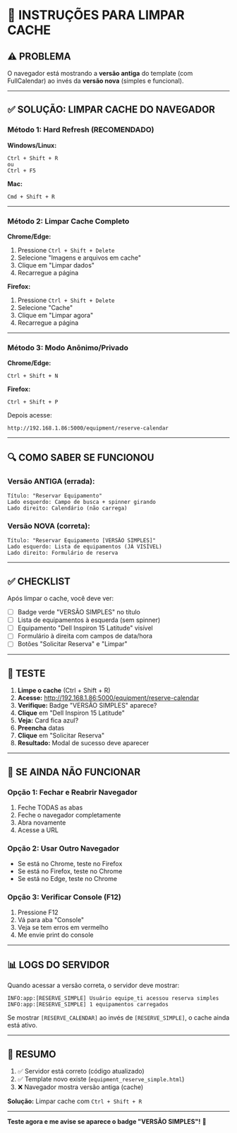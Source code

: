 # 🔄 INSTRUÇÕES PARA LIMPAR CACHE

## ⚠️ PROBLEMA

O navegador está mostrando a **versão antiga** do template (com FullCalendar) ao invés da **versão nova** (simples e funcional).

---

## ✅ SOLUÇÃO: LIMPAR CACHE DO NAVEGADOR

### **Método 1: Hard Refresh (RECOMENDADO)**

**Windows/Linux:**
```
Ctrl + Shift + R
ou
Ctrl + F5
```

**Mac:**
```
Cmd + Shift + R
```

---

### **Método 2: Limpar Cache Completo**

**Chrome/Edge:**
1. Pressione `Ctrl + Shift + Delete`
2. Selecione "Imagens e arquivos em cache"
3. Clique em "Limpar dados"
4. Recarregue a página

**Firefox:**
1. Pressione `Ctrl + Shift + Delete`
2. Selecione "Cache"
3. Clique em "Limpar agora"
4. Recarregue a página

---

### **Método 3: Modo Anônimo/Privado**

**Chrome/Edge:**
```
Ctrl + Shift + N
```

**Firefox:**
```
Ctrl + Shift + P
```

Depois acesse:
```
http://192.168.1.86:5000/equipment/reserve-calendar
```

---

## 🔍 COMO SABER SE FUNCIONOU

### **Versão ANTIGA (errada):**
```
Título: "Reservar Equipamento"
Lado esquerdo: Campo de busca + spinner girando
Lado direito: Calendário (não carrega)
```

### **Versão NOVA (correta):**
```
Título: "Reservar Equipamento [VERSÃO SIMPLES]"
Lado esquerdo: Lista de equipamentos (JÁ VISÍVEL)
Lado direito: Formulário de reserva
```

---

## ✅ CHECKLIST

Após limpar o cache, você deve ver:

- [ ] Badge verde "VERSÃO SIMPLES" no título
- [ ] Lista de equipamentos à esquerda (sem spinner)
- [ ] Equipamento "Dell Inspiron 15 Latitude" visível
- [ ] Formulário à direita com campos de data/hora
- [ ] Botões "Solicitar Reserva" e "Limpar"

---

## 🧪 TESTE

1. **Limpe o cache** (Ctrl + Shift + R)
2. **Acesse:** http://192.168.1.86:5000/equipment/reserve-calendar
3. **Verifique:** Badge "VERSÃO SIMPLES" aparece?
4. **Clique** em "Dell Inspiron 15 Latitude"
5. **Veja:** Card fica azul?
6. **Preencha** datas
7. **Clique** em "Solicitar Reserva"
8. **Resultado:** Modal de sucesso deve aparecer

---

## 🚨 SE AINDA NÃO FUNCIONAR

### **Opção 1: Fechar e Reabrir Navegador**
1. Feche TODAS as abas
2. Feche o navegador completamente
3. Abra novamente
4. Acesse a URL

### **Opção 2: Usar Outro Navegador**
- Se está no Chrome, teste no Firefox
- Se está no Firefox, teste no Chrome
- Se está no Edge, teste no Chrome

### **Opção 3: Verificar Console (F12)**
1. Pressione F12
2. Vá para aba "Console"
3. Veja se tem erros em vermelho
4. Me envie print do console

---

## 📊 LOGS DO SERVIDOR

Quando acessar a versão correta, o servidor deve mostrar:

```
INFO:app:[RESERVE_SIMPLE] Usuário equipe_ti acessou reserva simples
INFO:app:[RESERVE_SIMPLE] 1 equipamentos carregados
```

Se mostrar `[RESERVE_CALENDAR]` ao invés de `[RESERVE_SIMPLE]`, o cache ainda está ativo.

---

## 🎯 RESUMO

1. ✅ Servidor está correto (código atualizado)
2. ✅ Template novo existe (`equipment_reserve_simple.html`)
3. ❌ Navegador mostra versão antiga (cache)

**Solução:** Limpar cache com `Ctrl + Shift + R`

---

**Teste agora e me avise se aparece o badge "VERSÃO SIMPLES"!** 🚀
